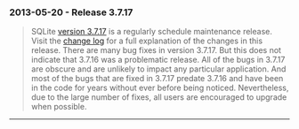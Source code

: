 ### 2013\-05\-20 \- Release 3\.7\.17


> SQLite [version 3\.7\.17](releaselog/3_7_17.html) is a regularly schedule maintenance release.
>  Visit the [change log](releaselog/3_7_17.html) for a full explanation of the
>  changes in this release.
>  There are many bug fixes in version 3\.7\.17\. But this does not indicate
>  that 3\.7\.16 was a problematic release. All of the bugs in 3\.7\.17 are
>  obscure and are unlikely to impact any particular application. And most
>  of the bugs that are fixed in 3\.7\.17 predate 3\.7\.16 and have been in
>  the code for years without ever before being noticed.
>  Nevertheless, due to the large number of fixes,
>  all users are encouraged to upgrade when possible.



---

